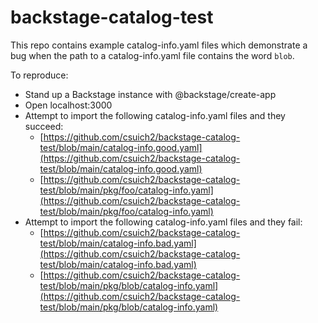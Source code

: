 # backstage-catalog-test

This repo contains example catalog-info.yaml files which demonstrate a bug when the path to a catalog-info.yaml file contains the word `blob`.

To reproduce:

* Stand up a Backstage instance with @backstage/create-app
* Open localhost:3000
* Attempt to import the following catalog-info.yaml files and they succeed:
  * [https://github.com/csuich2/backstage-catalog-test/blob/main/catalog-info.good.yaml](https://github.com/csuich2/backstage-catalog-test/blob/main/catalog-info.good.yaml)
  * [https://github.com/csuich2/backstage-catalog-test/blob/main/pkg/foo/catalog-info.yaml](https://github.com/csuich2/backstage-catalog-test/blob/main/pkg/foo/catalog-info.yaml)
* Attempt to import the following catalog-info.yaml files and they fail:
  * [https://github.com/csuich2/backstage-catalog-test/blob/main/catalog-info.bad.yaml](https://github.com/csuich2/backstage-catalog-test/blob/main/catalog-info.bad.yaml)
  * [https://github.com/csuich2/backstage-catalog-test/blob/main/pkg/blob/catalog-info.yaml](https://github.com/csuich2/backstage-catalog-test/blob/main/pkg/blob/catalog-info.yaml)
